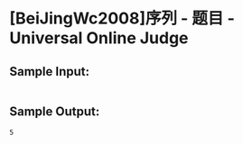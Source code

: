 # [BeiJingWc2008]序列 - 题目 - Universal Online Judge


## Sample Input: 
```

```

## Sample Output: 
```
5

```
